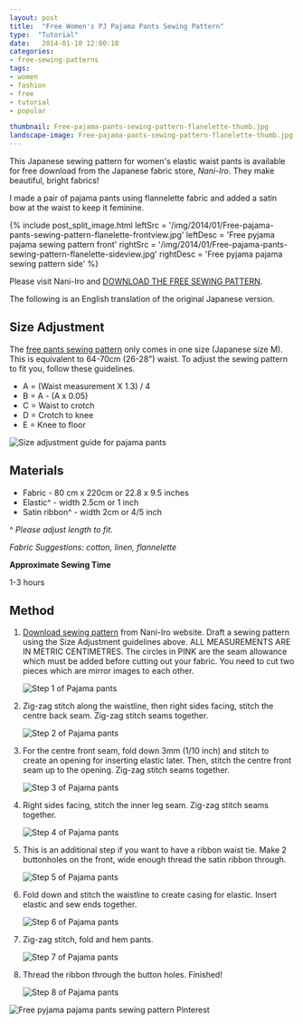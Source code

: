 ```yaml
---
layout: post
title:  "Free Women's PJ Pajama Pants Sewing Pattern"
type:  "Tutorial"
date:   2014-01-10 12:00:10
categories:
- free-sewing-patterns
tags:
- women
- fashion
- free
- tutorial
- popular

thumbnail: Free-pajama-pants-sewing-pattern-flanelette-thumb.jpg
landscape-image: Free-pajama-pants-sewing-pattern-flanelette-thumb.jpg
---
```


This Japanese sewing pattern for women's elastic waist pants is available for free download from the Japanese fabric store,
*Nani-Iro*. They make beautiful, bright fabrics!

I made a pair of pajama pants using flannelette fabric and added a satin bow at the waist to keep it feminine.

{% include post_split_image.html leftSrc = '/img/2014/01/Free-pajama-pants-sewing-pattern-flanelette-frontview.jpg' leftDesc = 'Free pyjama pajama sewing pattern front' rightSrc = '/img/2014/01/Free-pajama-pants-sewing-pattern-flanelette-sideview.jpg' rightDesc = 'Free pyjama pajama sewing pattern side' %}

Please visit Nani-Iro and [DOWNLOAD THE FREE SEWING PATTERN](http://naniiro.jp/textile/pdf/ouchi_pm.pdf).

The following is an English translation of the original Japanese version. 

## Size Adjustment

The [free pants sewing pattern](http://naniiro.jp/textile/pdf/ouchi_pm.pdf) only comes in one size (Japanese size M). This is equivalent to 64-70cm (26-28") waist. To adjust the sewing pattern to fit you, follow these guidelines.

- A = (Waist measurement X 1.3) / 4
- B = A - (A x 0.05)
- C = Waist to crotch
- D = Crotch to knee
- E = Knee to floor

![Size adjustment guide for pajama pants](/img/2014/01/Free-pajama-pants-sewing-pattern-size-adjustment-guide.png "Size adjustment guide for pajama pants")

## Materials

- Fabric - 80 cm x 220cm or 22.8 x 9.5 inches
- Elastic^ - width 2.5cm or 1 inch
- Satin ribbon^ - width 2cm or 4/5 inch

^ *Please adjust length to fit.*

*Fabric Suggestions: cotton, linen, flannelette*

**Approximate Sewing Time**

1-3 hours

## Method 

1. [Download sewing pattern](http://naniiro.jp/textile/pdf/ouchi_pm.pdf) from Nani-Iro website. Draft a sewing pattern using the Size Adjustment guidelines above. ALL MEASUREMENTS ARE IN METRIC CENTIMETRES. The circles in PINK are the seam allowance which must be added before cutting out your fabric. You need to cut two pieces which are mirror images to each other.

	![Step 1 of Pajama pants](/img/2014/01/Free-pajama-pants-sewing-pattern-flanelette-step1.jpg "Step 1 of Pajama pants")

2. Zig-zag stitch along the waistline, then right sides facing, stitch the centre back seam. Zig-zag stitch seams together.

	![Step 2 of Pajama pants](/img/2014/01/Free-pajama-pants-sewing-pattern-flanelette-step2.jpg "Step 2 of Pajama pants")

3. For the centre front seam, fold down 3mm (1/10 inch) and stitch to create an opening for inserting elastic later. Then, stitch the centre front seam up to the opening. Zig-zag stitch seams together.

	![Step 3 of Pajama pants](/img/2014/01/Free-pajama-pants-sewing-pattern-flanelette-step3.jpg "Step 3 of Pajama pants")

4. Right sides facing, stitch the inner leg seam. Zig-zag stitch seams together.

	![Step 4 of Pajama pants](/img/2014/01/Free-pajama-pants-sewing-pattern-flanelette-step4.jpg "Step 4 of Pajama pants")

5. This is an additional step if you want to have a ribbon waist tie. Make 2 buttonholes on the front, wide enough thread the satin ribbon through.

	![Step 5 of Pajama pants](/img/2014/01/Free-pajama-pants-sewing-pattern-flanelette-step5.jpg "Step 5 of Pajama pants")

6. Fold down and stitch the waistline to create casing for elastic. Insert elastic and sew ends together.

	![Step 6 of Pajama pants](/img/2014/01/Free-pajama-pants-sewing-pattern-flanelette-step6.jpg "Step 6 of Pajama pants")

7. Zig-zag stitch, fold and hem pants.

	![Step 7 of Pajama pants](/img/2014/01/Free-pajama-pants-sewing-pattern-flanelette-step7.jpg "Step 7 of Pajama pants")


8. Thread the ribbon through the button holes. Finished!

	![Step 8 of Pajama pants](/img/2014/01/Free-pajama-pants-sewing-pattern-flanelette-step8.jpg "Step 8 of Pajama pants")

![Free pyjama pajama pants sewing pattern Pinterest](/img/2014/01/Free-pajama-pants-sewing-pattern-flanelette-Pinterest.jpg "Free pyjama pajama pants sewing pattern Pinterest")

